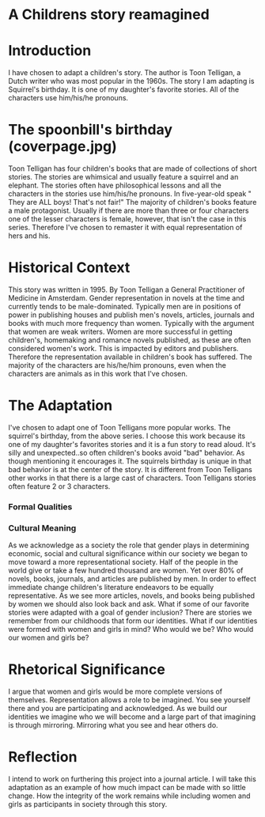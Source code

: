 # A Childrens story reamagined

# Introduction 

I have chosen to adapt a children's story.  The author is Toon Telligan, a Dutch writer who was most popular in the 1960s.  The story I am adapting is Squirrel's birthday.  It is one of my daughter's favorite stories. All of the characters use him/his/he pronouns.

# The spoonbill's birthday (coverpage.jpg)

Toon Telligan has four children's books that are made of collections of short stories. The stories are whimsical and usually feature a squirrel and an elephant.  The stories often have philosophical lessons and all the characters in the stories use him/his/he pronouns.  In five-year-old speak " They are ALL boys! That's not fair!" The majority of children's books feature a male protagonist.  Usually if there are more than three or four characters one of the lesser characters is female, however, that isn't the case in this series. Therefore I've chosen to remaster it with equal representation of hers and his.

# Historical Context  

This story was written in 1995.  By Toon Telligan a General Practitioner of Medicine in Amsterdam.  Gender representation in novels at the time and currently tends to be male-dominated.  Typically men are in positions of power in publishing houses and publish men's novels, articles, journals and books with much more frequency than women.  Typically with the argument that women are weak writers. Women are more successful in getting children's, homemaking and romance novels published, as these are often considered women's work. This is impacted by editors and publishers. Therefore the representation available in children's book has suffered.  The majority of the characters are his/he/him pronouns, even when the characters are animals as in this work that I've chosen. 

# The Adaptation 

I've chosen to adapt one of Toon Telligans more popular works.  The squirrel's birthday, from the above series.  I choose this work because its one of my daughter's favorites stories and it is a fun story to read aloud.  It's silly and unexpected..so often children's books avoid "bad" behavior.  As though mentioning it encourages it.  The squirrels birthday is unique in that bad behavior is at the center of the story. It is different from Toon Telligans other works in that there is a large cast of characters.  Toon Telligans stories often feature 2 or 3 characters. 

### Formal Qualities 



### Cultural Meaning 

As we acknowledge as a society the role that gender plays in determining economic, social and cultural significance within our society we began to move toward a more representational society.  Half of the people in the world give or take a few hundred thousand are women. Yet over 80% of novels, books, journals, and articles are published by men.  In order to effect immediate change children's literature endeavors to be equally representative.  As we see more articles, novels, and books being published by women we should also look back and ask.  What if some of our favorite stories were adapted with a goal of gender inclusion? There are stories we remember from our childhoods that form our identities.  What if our identities were formed with women and girls in mind? Who would we be? Who would our women and girls be? 

# Rhetorical Significance  
I argue that women and girls would be more complete versions of themselves.  Representation allows a role to be imagined. You see yourself there and you are participating and acknowledged.  As we build our identities we imagine who we will become and a large part of that imagining is through mirroring.  Mirroring what you see and hear others do. 



# Reflection 

I intend to work on furthering this project into a journal article.  I will take this adaptation as an example of how much impact can be made with so little change. How the integrity of the work remains while including women and girls as participants in society through this story.
